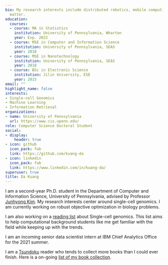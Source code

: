 ```yaml
---
bio: My research interests include distributed robotics, mobile computing and programmable
  matter.
education:
  courses:
  - course: MA in Statistics
    institution: University of Pennsylvania, Wharton
    year: Exp. 2022
  - course: MSE in Computer and Information Science
    institution: University of Pennsylvania, SEAS
    year: 2018
  - course: MSE in Nanotechnology
    institution: University of Pennsylvania, SEAS
    year: 2018
  - course: BSc in Electronic Science
    institution: Jilin University, ESE
    year: 2015
email: ""
highlight_name: false
interests:
- Single-cell Genomics
- Machine Learning
- Information Retrieval
organizations:
- name: University of Pennsylvania
  url: https://www.cis.upenn.edu/
role: Computer Science Doctoral Student
social:
- display:
    header: true
- icon: github
  icon_pack: fab
  link: https://github.com/kuang-da
- icon: linkedin
  icon_pack: fab
  link: https://www.linkedin.com/in/kuang-da/
superuser: true
title: Da Kuang
---
```


I am a second-year Ph.D. student in the Department of Computer and Information Science, University of Pennsylvania, advised by Professor [Junhyong Kim](https://kim.bio.upenn.edu/). My research interests center around single-cell genomics. I am currently working on robust objective optimization in biology problems. 

I am also working on a [reading list](https://publish.obsidian.md/single-cell-papers/README) about Single-cell genomics. This list aims to help computational background students like me get familiar with the field while keeping up with the trends.

I am an incoming senior data scientist intern at IBM Chief Analytics Office for the 2021 summer.

I am a [Tsundoku](https://en.wikipedia.org/wiki/Tsundoku) reader who tends to collect more books than I could ever finish. Here is a on-going [list of my book collection](https://www.notion.so/kuangda/e510f753fbeb4c7fab65aae19e22d073?v=f8b214cd7f584da5b7d3846f40224cae).
